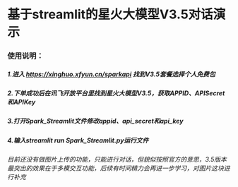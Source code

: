 # 基于streamlit的星火大模型V3.5对话演示

### 使用说明：

##### 1.进入 https://xinghuo.xfyun.cn/sparkapi 找到V3.5套餐选择个人免费包

##### 2.下单成功后在讯飞开放平台里找到星火大模型V3.5，获取APPID、APISecret和APIKey

##### 3.打开Spark_Streamlit文件修改appid、api_secret和api_key

##### 4.输入streamlit run Spark_Streamlit.py运行文件

###### 目前还没有做图片上传的功能，只能进行对话，但貌似按照官方的意思，3.5版本最突出的效果在于多模交互功能，后续有时间精力会再进一步学习，对图片这块进行补充

